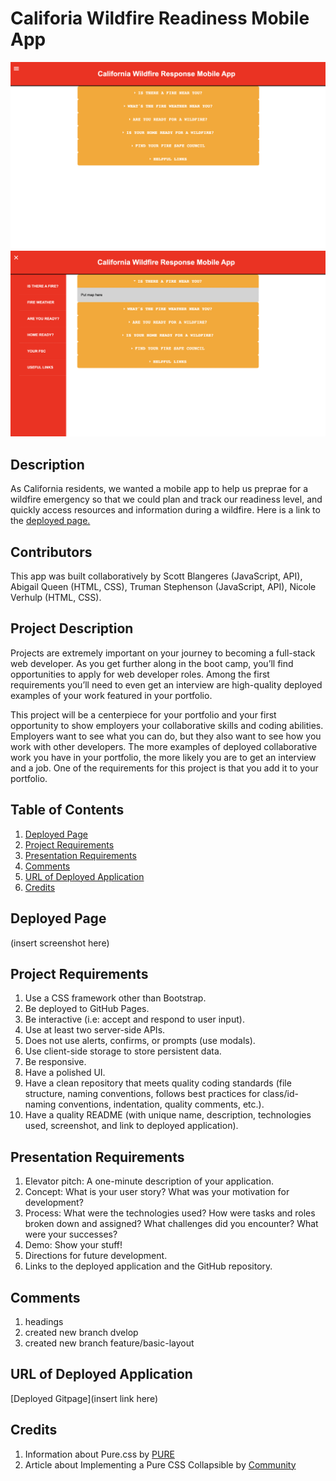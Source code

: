 # Califoria Wildfire Readiness Mobile App
![Deployed Page](./Assets/Images/deployedpage-1.png)
![Deployed Page](./Assets/Images/deployedpage-2.png)

## Description
As California residents, we wanted a mobile app to help us preprae for a wildfire emergency so that we could plan and track our readiness level, and quickly access resources and information during a wildfire. Here is a link to the [deployed page.](https://nverhulp.github.io/wildfire-app/)

## Contributors
This app was built collaboratively by Scott Blangeres (JavaScript, API), Abigail Queen (HTML, CSS), Truman Stephenson (JavaScript, API), Nicole Verhulp (HTML, CSS). 

## Project Description

Projects are extremely important on your journey to becoming a full-stack web developer. As you get further along in the boot camp, you’ll find opportunities to apply for web developer roles. Among the first requirements you’ll need to even get an interview are high-quality deployed examples of your work featured in your portfolio.

This project will be a centerpiece for your portfolio and your first opportunity to show employers your collaborative skills and coding abilities. Employers want to see what you can do, but they also want to see how you work with other developers. The more examples of deployed collaborative work you have in your portfolio, the more likely you are to get an interview and a job. One of the requirements for this project is that you add it to your portfolio.

## Table of Contents

1. [Deployed Page](#deployed-page)
2. [Project Requirements](#project-requirements)
3. [Presentation Requirements](#presentation-requirements)
4. [Comments](#comments)
5. [URL of Deployed Application](#url-of-deployed-application)
6. [Credits](#credits)

## Deployed Page

(insert screenshot here)

## Project Requirements

1. Use a CSS framework other than Bootstrap.
2. Be deployed to GitHub Pages.
3. Be interactive (i.e: accept and respond to user input).
4. Use at least two server-side APIs.
5. Does not use alerts, confirms, or prompts (use modals).
6. Use client-side storage to store persistent data.
7. Be responsive.
8. Have a polished UI.
9. Have a clean repository that meets quality coding standards (file structure, naming conventions, follows best practices for class/id-naming conventions, indentation, quality comments, etc.).
10. Have a quality README (with unique name, description, technologies used, screenshot, and link to deployed application).

## Presentation Requirements

1. Elevator pitch: A one-minute description of your application.
2. Concept: What is your user story? What was your motivation for development?
3. Process: What were the technologies used? How were tasks and roles broken down and assigned? What challenges did you encounter? What were your successes?
4. Demo: Show your stuff!
5. Directions for future development.
6. Links to the deployed application and the GitHub repository.

## Comments 

1. headings
2. created new branch dvelop
3. created new branch feature/basic-layout

## URL of Deployed Application

[Deployed Gitpage](insert link here)

## Credits

1. Information about Pure.css by [PURE](https://purecss.io/)
2. Article about Implementing a Pure CSS Collapsible by [Community](https://www.digitalocean.com/community/tutorials/css-collapsible)